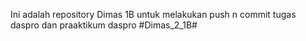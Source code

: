 Ini adalah repository Dimas 1B untuk melakukan push n commit tugas daspro dan praaktikum daspro
  #Dimas_2_1B#
